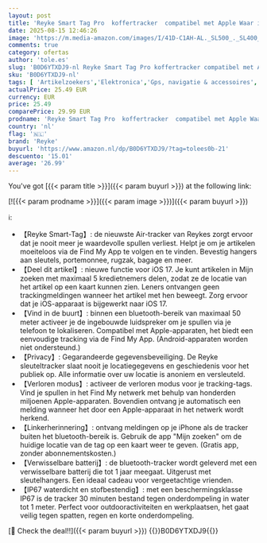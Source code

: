 ```yaml
---
layout: post
title: 'Reyke Smart Tag Pro  koffertracker  compatibel met Apple Waar is? APP  alleen iOS  sleutelvinder voor sleutels  bagage  koffer  portefeuille  IP67 waterdicht  4 stuks'
date: 2025-08-15 12:46:26
image: 'https://m.media-amazon.com/images/I/41D-C1AH-AL._SL500_._SL400_.jpg'
comments: true
category: ofertas
author: 'tole.es'
slug: 'B0D6YTXDJ9-nl Reyke Smart Tag Pro koffertracker compatibel met Apple...'
sku: 'B0D6YTXDJ9-nl'
tags: [ 'Artikelzoekers','Elektronica','Gps, navigatie & accessoires','reyke','🇳🇱', ]
actualPrice: 25.49 EUR
currency: EUR
price: 25.49
comparePrice: 29.99 EUR
prodname: 'Reyke Smart Tag Pro  koffertracker  compatibel met Apple Waar is? APP  alleen iOS  sleutelvinder voor sleutels  bagage  koffer  portefeuille  IP67 waterdicht  4 stuks'
country: 'nl'
flag: '🇳🇱'
brand: 'Reyke'
buyurl: 'https://www.amazon.nl/dp/B0D6YTXDJ9/?tag=tolees0b-21'
descuento: '15.01'
average: '26.99'
---
```


You've got [{{< param title >}}]({{< param buyurl >}}) at the following link:

[![{{< param prodname >}}]({{< param image >}})]({{< param buyurl >}})

ℹ️:

- 【Reyke Smart-Tag】: de nieuwste Air-tracker van Reykes zorgt ervoor dat je nooit meer je waardevolle spullen verliest. Helpt je om je artikelen moeiteloos via de Find My App te volgen en te vinden. Bevestig hangers aan sleutels, portemonnee, rugzak, bagage en meer.
- 【Deel dit artikel】: nieuwe functie voor iOS 17. Je kunt artikelen in Mijn zoeken met maximaal 5 kredietnemers delen, zodat ze de locatie van het artikel op een kaart kunnen zien. Leners ontvangen geen trackingmeldingen wanneer het artikel met hen beweegt. Zorg ervoor dat je iOS-apparaat is bijgewerkt naar iOS 17.
- 【Vind in de buurt】: binnen een bluetooth-bereik van maximaal 50 meter activeer je de ingebouwde luidspreker om je spullen via je telefoon te lokaliseren. Compatibel met Apple-apparaten, het biedt een eenvoudige tracking via de Find My App. (Android-apparaten worden niet ondersteund.)
- 【Privacy】: Gegarandeerde gegevensbeveiliging. De Reyke sleuteltracker slaat nooit je locatiegegevens en geschiedenis voor het publiek op. Alle informatie over uw locatie is anoniem en versleuteld.
- 【Verloren modus】: activeer de verloren modus voor je tracking-tags. Vind je spullen in het Find My netwerk met behulp van honderden miljoenen Apple-apparaten. Bovendien ontvang je automatisch een melding wanneer het door een Apple-apparaat in het netwerk wordt herkend.
- 【Linkerherinnering】: ontvang meldingen op je iPhone als de tracker buiten het bluetooth-bereik is. Gebruik de app "Mijn zoeken" om de huidige locatie van de tag op een kaart weer te geven. (Gratis app, zonder abonnementskosten.)
- 【Verwisselbare batterij】: de bluetooth-tracker wordt geleverd met een verwisselbare batterij die tot 1 jaar meegaat. Uitgerust met sleutelhangers. Een ideaal cadeau voor vergeetachtige vrienden.
- 【IP67 waterdicht en stofbestendig】: met een beschermingsklasse IP67 is de tracker 30 minuten bestand tegen onderdompeling in water tot 1 meter. Perfect voor outdooractiviteiten en werkplaatsen, het gaat veilig tegen spatten, regen en korte onderdompeling.

[🛒 Check the deal!!]({{< param buyurl >}})
{{<world>}}B0D6YTXDJ9{{</world>}}
